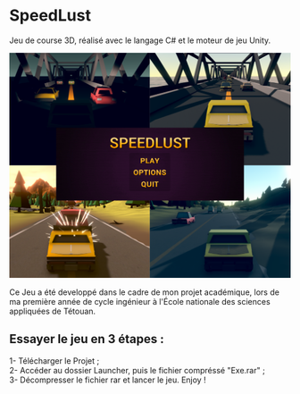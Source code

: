 # SpeedLust

Jeu de course 3D, réalisé avec le langage C# et le moteur de jeu Unity.<br>

![Image description](/SpeedLust.png)

Ce Jeu a été developpé dans le cadre de mon projet académique, lors de ma première année de cycle ingénieur à l'École nationale des sciences appliquées de Tétouan.

## Essayer le jeu en 3 étapes :
  1- Télécharger le Projet ; <br>
  2- Accéder au dossier Launcher, puis le fichier compréssé "Exe.rar" ; <br>
  3- Décompresser le fichier rar et lancer le jeu. Enjoy !

